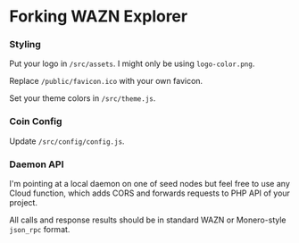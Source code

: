 Forking WAZN Explorer
======================

### Styling

Put your logo in `/src/assets`. I might only be using `logo-color.png`.

Replace `/public/favicon.ico` with your own favicon.

Set your theme colors in `/src/theme.js`.

### Coin Config

Update `/src/config/config.js`.

### Daemon API

I'm pointing at a local daemon on one of seed nodes but feel free to use any Cloud function, which adds CORS and forwards requests to PHP API of your project.

All calls and response results should be in standard WAZN or Monero-style `json_rpc` format.
